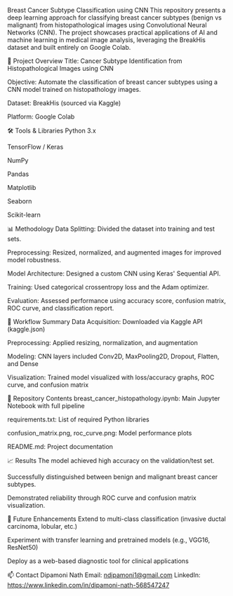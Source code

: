 Breast Cancer Subtype Classification using CNN
This repository presents a deep learning approach for classifying breast cancer subtypes (benign vs malignant) from histopathological images using Convolutional Neural Networks (CNN). The project showcases practical applications of AI and machine learning in medical image analysis, leveraging the BreakHis dataset and built entirely on Google Colab.

🔬 Project Overview
Title: Cancer Subtype Identification from Histopathological Images using CNN

Objective: Automate the classification of breast cancer subtypes using a CNN model trained on histopathology images.

Dataset: BreakHis (sourced via Kaggle)

Platform: Google Colab

🛠️ Tools & Libraries
Python 3.x

TensorFlow / Keras

NumPy

Pandas

Matplotlib

Seaborn

Scikit-learn

📊 Methodology
Data Splitting: Divided the dataset into training and test sets.

Preprocessing: Resized, normalized, and augmented images for improved model robustness.

Model Architecture: Designed a custom CNN using Keras' Sequential API.

Training: Used categorical crossentropy loss and the Adam optimizer.

Evaluation: Assessed performance using accuracy score, confusion matrix, ROC curve, and classification report.

🔄 Workflow Summary
Data Acquisition: Downloaded via Kaggle API (kaggle.json)

Preprocessing: Applied resizing, normalization, and augmentation

Modeling: CNN layers included Conv2D, MaxPooling2D, Dropout, Flatten, and Dense

Visualization: Trained model visualized with loss/accuracy graphs, ROC curve, and confusion matrix

📁 Repository Contents
breast_cancer_histopathology.ipynb: Main Jupyter Notebook with full pipeline

requirements.txt: List of required Python libraries

confusion_matrix.png, roc_curve.png: Model performance plots

README.md: Project documentation

📈 Results
The model achieved high accuracy on the validation/test set.

Successfully distinguished between benign and malignant breast cancer subtypes.

Demonstrated reliability through ROC curve and confusion matrix visualization.

🚀 Future Enhancements
Extend to multi-class classification (invasive ductal carcinoma, lobular, etc.)

Experiment with transfer learning and pretrained models (e.g., VGG16, ResNet50)

Deploy as a web-based diagnostic tool for clinical applications

📫 Contact
Dipamoni Nath
Email: ndipamoni1@gmail.com
LinkedIn: https://www.linkedin.com/in/dipamoni-nath-568547247
